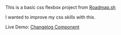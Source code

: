 This is a basic css flexbox project from [Roadmap.sh](https://roadmap.sh/projects/changelog-component)

I wanted to improve my css skills with this.

Live Demo: [Changelog Component](https://caals666.github.io/Changelog-Component)